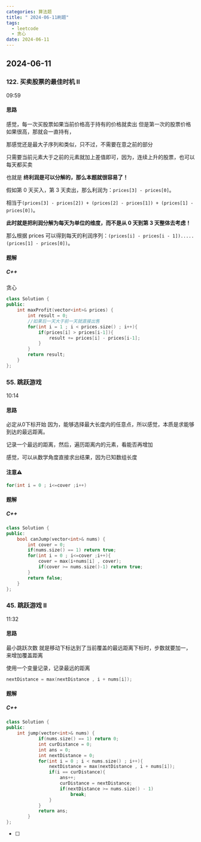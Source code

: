 ```yaml
---
categories: 算法题
title: " 2024-06-11刷题"
tags:
  - leetcode
  - 贪心
date: 2024-06-11
---
```

## 2024-06-11
### 122. 买卖股票的最佳时机 II
09:59
#### 思路
感觉，每一次买股票如果当前价格高于持有的价格就卖出
但是第一次的股票价格如果很高，那就会一直持有，

那感觉还是最大子序列和类似，只不过，不需要在意之前的部分

只需要当前元素大于之前的元素就加上差值即可，因为，连续上升的股票，也可以每天都买卖

也就是
**终利润是可以分解的，那么本题就很容易了！**

假如第 0 天买入，第 3 天卖出，那么利润为：`prices[3] - prices[0]`。

相当于`(prices[3] - prices[2]) + (prices[2] - prices[1]) + (prices[1] - prices[0])`。

**此时就是把利润分解为每天为单位的维度，而不是从 0 天到第 3 天整体去考虑！**

那么根据 prices 可以得到每天的利润序列：`(prices[i] - prices[i - 1]).....(prices[1] - prices[0])`。
#### 题解
##### C++
贪心
```C++
class Solution {
public:
    int maxProfit(vector<int>& prices) {
        int result = 0;
        //如果后一天大于前一天就直接出售
        for(int i = 1 ; i < prices.size() ; i++){
            if(prices[i] > prices[i-1]){
                result += prices[i] - prices[i-1];
            }
        }
        return result;
    }
};
```
### 55. 跳跃游戏
10:14
#### 思路
必定从0下标开始
因为，能够选择最大长度内的任意点，所以感觉，本质是求能够到达的最远距离。

记录一个最远的距离，然后，遍历距离内的元素，看能否再增加


感觉，可以从数学角度直接求出结果，因为已知数组长度

#### 注意⚠️
```C++
for(int i = 0 ; i<=cover ;i++)
```
#### 题解
##### C++
```C++
class Solution {
public:
    bool canJump(vector<int>& nums) {
        int cover = 0;
        if(nums.size() == 1) return true;
        for(int i = 0 ; i<=cover ;i++){
            cover = max(i+nums[i] , cover);
            if(cover >= nums.size()-1) return true;
        }
        return false;
    }
};
```



### 45. 跳跃游戏 II
11:32
#### 思路
最小跳跃次数
就是移动下标达到了当前覆盖的最远距离下标时，步数就要加一，来增加覆盖距离

使用一个变量记录，记录最远的距离
```C++
nextDistance = max(nextDistance , i + nums[i]);
```
#### 题解
##### C++
```C++
class Solution {
public:
    int jump(vector<int>& nums) {
            if(nums.size() == 1) return 0;
            int curDistance = 0;
            int ans = 0;
            int nextDistance = 0;
            for(int i = 0 ; i < nums.size() ; i++){
                nextDistance = max(nextDistance , i + nums[i]);
                if(i == curDistance){
                    ans++;
                    curDistance = nextDistance;
                    if(nextDistance >= nums.size() - 1)
                        break;
                }
            }
            return ans;
        }
};
```








- [ ] 